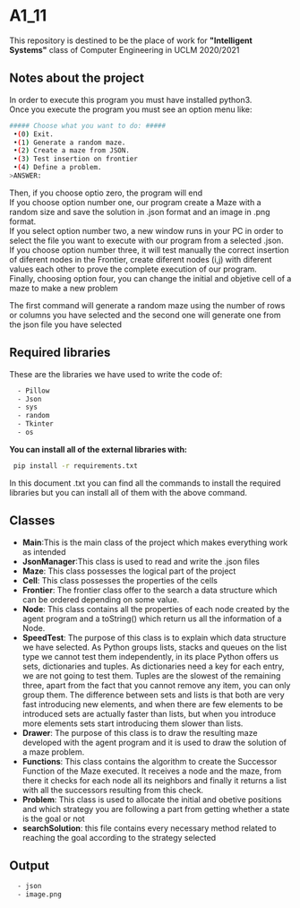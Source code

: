 # A1_11
This repository is destined to be the place of work for **"Intelligent Systems"** class of Computer Engineering in UCLM 2020/2021


## Notes about the project
In order to execute this program you must have installed python3.<br>
Once you execute the program you must see an option menu like: <br>
```sh
##### Choose what you want to do: #####
 •(0) Exit.
 •(1) Generate a random maze.
 •(2) Create a maze from JSON.
 •(3) Test insertion on frontier
 •(4) Define a problem.
>ANSWER:
 ```
 Then, if you choose optio zero, the program will end<br>
 If you choose option number one, our program create a Maze with a random size and save the solution in .json format and an image in .png format.<br>
 If you select option number two, a new window runs in your PC in order to select the file you want to execute with our program from a selected .json.<br>
 If you choose option number three, it will test manually the correct insertion of diferent nodes in the Frontier, create diferent nodes (i,j) with diferent values each other to prove the complete execution of our program.<br>
 Finally, choosing option four, you can change the initial and objetive cell of a maze to make a new problem<br>
 
 
The first command will generate a random maze using the number of rows or columns you have selected and the second one will generate one from the json file you have selected
## Required libraries
These are the libraries we have used to write the code of: 
```sh
  - Pillow
  - Json
  - sys
  - random
  - Tkinter
  - os
```
**You can install all of the external libraries with:** <br>

```sh
 pip install -r requirements.txt
```
In this document .txt you can find all the commands to install the required libraries but you can install all of them with the above command.

## Classes
  - **Main**:This is the main class of the project which makes everything work as intended
  - **JsonManager**:This class is used to read and write the .json files
  - **Maze**: This class possesses the logical part of the project
  - **Cell**: This class possesses the properties of the cells
  - **Frontier**: The frontier class offer to the search a data structure which can be ordered depending on some value.
  - **Node**: This class contains all the properties of each node created by the agent program and a toString() which return us all the information of a Node.
  - **SpeedTest**: The purpose of this class is to explain which data structure we have selected. As Python groups lists, stacks and queues on the list type we cannot test them independently, in its place Python offers us sets, dictionaries and tuples. As dictionaries need a key for each entry, we are not going to test them. Tuples are the slowest of the remaining three, apart from the fact that you cannot remove any item, you can only group them. The difference between sets and lists is that both are very fast introducing new elements, and when there are few elements to be introduced sets are actually faster than lists, but when you introduce more elements sets start introducing them slower than lists.
  - **Drawer**: The purpose of this class is to draw the resulting maze developed with the agent program and it is used to draw the solution of a maze problem.
  - **Functions**: This class contains the algorithm to create the Successor Function of the Maze executed. It receives a node and the maze, from there it checks for each node all its neighbors and finally it returns a list with all the successors resulting from this check.
  - **Problem**: This class is used to allocate the initial and obetive positions  and which strategy you are following a part from getting whether a state is the goal or not
  - **searchSolution**: this file contains every necessary method related to reaching the goal according to the strategy selected

## Output
```sh
  - json
  - image.png
```
